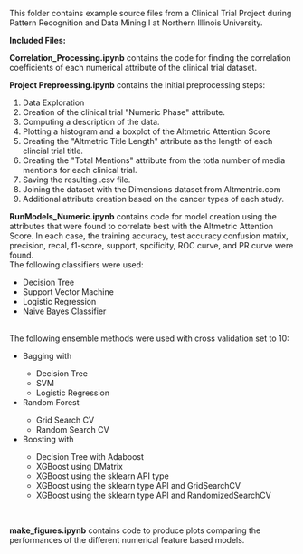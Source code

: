 This folder contains example source files from a Clinical Trial Project during Pattern Recognition and Data Mining I at Northern Illinois University.
<p><b>Included Files:</b></p>
<p><b>Correlation_Processing.ipynb</b> contains the code for finding the correlation coefficients of each numerical attribute of the clinical trial dataset.</p>
<p><b>Project Preproessing.ipynb</b> contains the initial preprocessing steps:<br>
  <ol>
    <li>Data Exploration</li>
    <li>Creation of the clinical trial "Numeric Phase" attribute.</li>
    <li>Computing a description of the data.</li>
    <li>Plotting a histogram and a boxplot of the Altmetric Attention Score</li>
    <li>Creating the "Altmetric Title Length" attribute as the length of each clincial trial title.</li>
    <li>Creating the "Total Mentions" attribute from the totla number of media mentions for each clinical trial.</li>
    <li>Saving the resulting .csv file.</li>
    <li> Joining the dataset with the Dimensions dataset from Altmentric.com</li>
    <li>Additional attribute creation based on the cancer types of each study.</li>
  </ol>
</p>
<p><b>RunModels_Numeric.ipynb</b> contains code for model creation using the attributes that were found to correlate best with the Altmetric Attention Score. In each case, the training accuracy, test accuracy
  confusion matrix, precision, recal, f1-score, support, spcificity, ROC curve, and PR curve were found.<br>
  The following classifiers were used:
  <ul>
    <li>Decision Tree</li>
    <li>Support Vector Machine</li>
    <li>Logistic Regression</li>
    <li>Naive Bayes Classifier</li>
  </ul><br>
  The following ensemble methods were used with cross validation set to 10:
  <ul>
    <li>Bagging with</li>
    <ul>
      <li>Decision Tree</li>
      <li>SVM</li>
      <li>Logistic Regression</li>
    </ul>
    <li>Random Forest</li>
      <ul>
        <li>Grid Search CV</li>
        <li>Random Search CV</li>
      </ul>
    <li>Boosting with</li>
      <ul>
          <li>Decision Tree with Adaboost</li>
          <li>XGBoost using DMatrix</li>
          <li>XGBoost using the sklearn API type</li>
          <li>XGBoost using the sklearn type API and GridSearchCV</li>
          <li>XGBoost using the sklearn type API and RandomizedSearchCV</li>
      </ul>
        
  </ul>
  <br>
</p>
<p><b>make_figures.ipynb</b> contains code to produce plots comparing the performances of the different numerical feature based models.</p>


